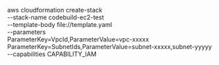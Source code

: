 aws cloudformation create-stack \
  --stack-name codebuild-ec2-test \
  --template-body file://template.yaml \
  --parameters \
    ParameterKey=VpcId,ParameterValue=vpc-xxxxx \
    ParameterKey=SubnetIds,ParameterValue=subnet-xxxxx,subnet-yyyyy \
  --capabilities CAPABILITY_IAM